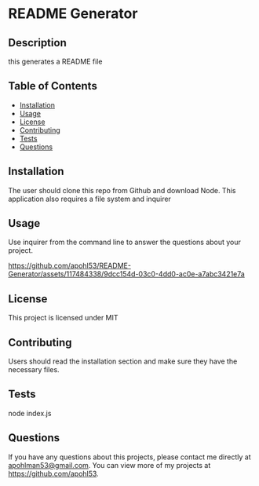 # README Generator

## Description

this generates a README file

## Table of Contents

- [Installation](#installation)
- [Usage](#usage)
- [License](#license)
- [Contributing](#contributing)
- [Tests](#tests)
- [Questions](#questions)

## Installation

The user should clone this repo from Github and download Node. This application also requires a file system and inquirer

## Usage

Use inquirer from the command line to answer the questions about your project.

https://github.com/apohl53/README-Generator/assets/117484338/9dcc154d-03c0-4dd0-ac0e-a7abc3421e7a

## License

This project is licensed under MIT

## Contributing

Users should read the installation section and make sure they have the necessary files.

## Tests

node index.js

## Questions

If you have any questions about this projects, please contact me directly at apohlman53@gmail.com. You can view more of my projects at https://github.com/apohl53.
